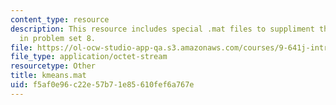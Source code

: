 ```yaml
---
content_type: resource
description: This resource includes special .mat files to suppliment the contents
  in problem set 8.
file: https://ol-ocw-studio-app-qa.s3.amazonaws.com/courses/9-641j-introduction-to-neural-networks-spring-2005/f5af0e96c22e57b71e85610fef6a767e_kmeans.mat
file_type: application/octet-stream
resourcetype: Other
title: kmeans.mat
uid: f5af0e96-c22e-57b7-1e85-610fef6a767e
---
```


